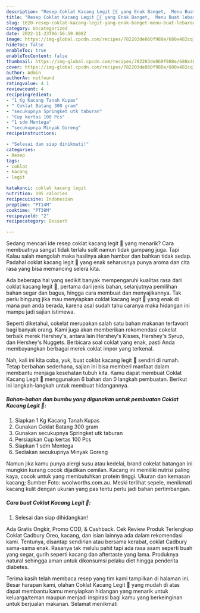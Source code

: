 ```yaml
---
description: "Resep Coklat Kacang Legit 🤗{ yang Enak Banget,  Menu Buat lebaran"
title: "Resep Coklat Kacang Legit 🤗{ yang Enak Banget,  Menu Buat lebaran"
slug: 1620-resep-coklat-kacang-legit-yang-enak-banget-menu-buat-lebaran
category: Uncategorized
date: 2022-11-23T06:56:59.808Z
image: https://img-global.cpcdn.com/recipes/782203de860f988e/680x482cq70/coklat-kacang-legit-foto-resep-utama.jpg
hideToc: false
enableToc: true
enableTocContent: false
thumbnail: https://img-global.cpcdn.com/recipes/782203de860f988e/680x482cq70/coklat-kacang-legit-foto-resep-utama.jpg
cover: https://img-global.cpcdn.com/recipes/782203de860f988e/680x482cq70/coklat-kacang-legit-foto-resep-utama.jpg
author: Admin
authorAv: notfound
ratingvalue: 4.1
reviewcount: 4
recipeingredient:
- "1 Kg Kacang Tanah Kupas"
- " Coklat Batang 300 gram"
- "secukupnya Springket utk taburan"
- "Cup kertas 100 Pcs"
- "1 sdm Mentega"
- "secukupnya Minyak Goreng"
recipeinstructions:

- "Selesai dan siap dinikmati!"
categories:
- Resep
tags:
- coklat
- kacang
- legit

katakunci: coklat kacang legit 
nutrition: 195 calories
recipecuisine: Indonesian
preptime: "PT14M"
cooktime: "PT38M"
recipeyield: "2"
recipecategory: Dessert

---
```



Sedang mencari ide resep coklat kacang legit 🤗 yang menarik? Cara membuatnya sangat tidak terlalu sulit namun tidak gampang juga. Tapi Kalau salah mengolah maka hasilnya akan hambar dan bahkan tidak sedap. Padahal coklat kacang legit 🤗 yang enak seharusnya punya aroma dan cita rasa yang bisa memancing selera kita.


Ada beberapa hal yang sedikit banyak mempengaruhi kualitas rasa dari coklat kacang legit 🤗, pertama dari jenis bahan, selanjutnya pemilihan bahan segar dan bagus, hingga cara membuat dan menyajikannya. Tak perlu bingung jika mau menyiapkan coklat kacang legit 🤗 yang enak di mana pun anda berada, karena asal sudah tahu caranya maka hidangan ini mampu jadi sajian istimewa.

Seperti diketahui, cokelat merupakan salah satu bahan makanan terfavorit bagi banyak orang. Kami juga akan memberikan rekomendasi cokelat terbaik merek Hershey&#39;s, antara lain Hershey&#39;s Kisses, Hershey&#39;s Syrup, dan Hershey&#39;s Nuggets. Berbicara soal coklat yang enak, pasti Anda membayangkan berbagai merek coklat impor yang terkenal.


Nah, kali ini kita coba, yuk, buat coklat kacang legit 🤗 sendiri di rumah. Tetap berbahan sederhana, sajian ini bisa memberi manfaat dalam membantu menjaga kesehatan tubuh kita. Kamu dapat membuat Coklat Kacang Legit 🤗 menggunakan 6 bahan dan 0 langkah pembuatan. Berikut ini langkah-langkah untuk membuat hidangannya.

<!--inarticleads1-->

##### Bahan-bahan dan bumbu yang digunakan untuk pembuatan Coklat Kacang Legit 🤗:

1. Siapkan 1 Kg Kacang Tanah Kupas
1. Gunakan  Coklat Batang 300 gram
1. Gunakan secukupnya Springket utk taburan
1. Persiapkan Cup kertas 100 Pcs
1. Siapkan 1 sdm Mentega
1. Sediakan secukupnya Minyak Goreng


Namun jika kamu punya alergi susu atau kedelai, brand cokelat batangan ini mungkin kurang cocok dijadikan cemilan. Kacang ini memiliki nutrisi paling kaya, cocok untuk yang membutuhkan protein tinggi. Ukuran dan kemasan kacang; Sumber Foto: woolworths.com.au. Meski terlihat sepele, menikmati kacang kulit dengan ukuran yang pas tentu perlu jadi bahan pertimbangan. 

<!--inarticleads2-->

##### Cara buat Coklat Kacang Legit 🤗:


1. Selesai dan siap dihidangkan!

Ada Gratis Ongkir, Promo COD, &amp; Cashback. Cek Review Produk Terlengkap Coklat Cadbury Oreo, kacang, dan isian lainnya ada dalam rekomendasi kami. Tentunya, disantap sendirian atau bersama kerabat, coklat Cadbury sama-sama enak. Rasanya tak melulu pahit tapi ada rasa asam seperti buah yang segar, gurih seperti kacang dan aftertaste yang lama. Produknya natural sehingga aman untuk dikonsumsi pelaku diet hingga penderita diabetes. 

Terima kasih telah membaca resep yang tim kami tampilkan di halaman ini. Besar harapan kami, olahan Coklat Kacang Legit 🤗 yang mudah di atas dapat membantu kamu menyiapkan hidangan yang menarik untuk keluarga/teman maupun menjadi inspirasi bagi kamu yang berkeinginan untuk berjualan makanan. Selamat menikmati
